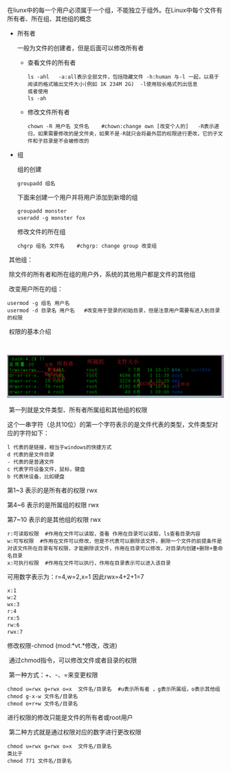 在liunx中的每一个用户必须属于一个组，不能独立于组外。在Linux中每个文件有所有者、所在组、其他组的概念

- 所有者

  一般为文件的创建者，但是后面可以修改所有者

  - 查看文件的所有者

    ```
    ls -ahl   -a:all表示全部文件，包括隐藏文件 -h:human 与-l 一起，以易于阅读的格式输出文件大小(例如 1K 234M 2G)  -l使用较长格式列出信息
    或者使用
    ls -ah   
    ```

  - 修改文件所有者

    ```
    chown -R 用户名 文件名    #chown:change own [改变个人的]   -R表示递归，如果需要修改的是文件夹，如果不是-R就只会将最外层的权限进行更改，它的子文件和子目录是不会被修改的
    ```

    

- 组

  组的创建

  ```
  groupadd 组名 
  ```

  

  下面来创建一个用户并将用户添加到新增的组

  ```
  groupadd monster
  useradd -g monster fox
  ```

  

  修改文件的所在组
  
  ```
  chgrp 组名 文件名    #chgrp: change group 改变组
  ```
  
  



​	其他组：

​		除文件的所有者和所在组的用户外，系统的其他用户都是文件的其他组

​	改变用户所在的组：	

```
usermod -g 组名 用户名
usermod -d 目录名 用户名   #改变用于登录的初始目录，但是注意用户需要有进入到目录的权限
```





​	权限的基本介绍

​	

![](../img/微信图片_20230804114323.png)

​	第一列就是文件类型、所有者所属组和其他组的权限

​	这个一串字符（总共10位）的第一个字符表示的是文件代表的类型，文件类型对应的字符如下：

```
l 代表的是链接，相当于windows的快捷方式
d 代表的是文件目录
- 代表的是普通文件
c 代表字符设备文件，鼠标，键盘
b 代表块设备，比如硬盘
```

第1~3 表示的是所有者的权限  rwx

第4~6 表示的是所属组的权限  rwx

第7~10 表示的是其他组的权限  rwx

```
r:可读取权限  #作用在文件可以读取，查看 作用在目录可以读取，ls查看目录内容
w:可写权限  #作用在文件可以修改，但是不代表可以删除该文件，删除一个文件的前提条件是对该文件所在目录有写权限，才能删除该文件，作用在目录可以修改，对目录内创建+删除+重命名目录
x:可执行权限  #作用在文件可以执行，作用在目录表示可以进入该目录
```

可用数字表示为：r=4,w=2,x=1 因此rwx=4+2+1=7

```
x:1
w:2
wx:3
r:4
rx:5
rw:6
rwx:7
```



修改权限-chmod  (mod:*vt.*修改，改进)

​		通过chmod指令，可以修改文件或者目录的权限

​		第一种方式：+、-、=来变更权限

```
chmod u=rwx g=rwx o=x  文件名/目录名  #u表示所有者 ，g表示所属组，o表示其他组
chmod g-x-w 文件名/目录名
chmod o+r+w 文件名/目录名
```

进行权限的修改只能是文件的所有者或root用户

​		第二种方式就是通过权限对应的数字进行更改权限

```
chmod u=rwx g=rwx o=x  文件名/目录名
类比于
chmod 771 文件名/目录名
```

